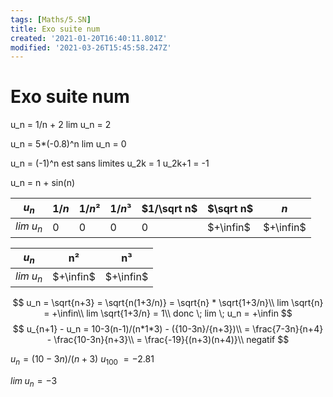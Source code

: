 ```yaml
---
tags: [Maths/5.SN]
title: Exo suite num
created: '2021-01-20T16:40:11.801Z'
modified: '2021-03-26T15:45:58.247Z'
---
```


# Exo suite num



u_n = 1/n + 2
lim u_n = 2

u_n = 5*(-0.8)^n 
lim u_n = 0

u_n = (-1)^n est sans limites
u_2k = 1
u_2k+1 = -1

u_n = n + sin(n)


| $u_n$ | $1/n$ | $1/n²$ | $1/n³$ | $1/\sqrt n$ | $\sqrt n$ | $n$ |
|-----|-----|------|-----|----------|------|-----|
| $lim\;  u_n$ | 0 | 0    | 0   | 0    | $+\infin$ | $+\infin$ |

| $u_n$ | n² | n³ | 
|-----|-----|------|
| $lim \; u_n$ | $+\infin$ | $+\infin$    |


$$
u_n = \sqrt{n+3} = \sqrt{n(1+3/n)} = \sqrt{n} * \sqrt{1+3/n}\\
lim \sqrt{n} = +\infin\\
lim \sqrt{1+3/n} = 1\\
donc \; lim \; u_n  = +\infin
$$
$$
u_{n+1} - u_n = 10-3(n-1)/(n*1*3) - ({10-3n}/{n+3})\\
= \frac{7-3n}{n+4} - \frac{10-3n}{n+3}\\
= \frac{-19}{(n+3)(n+4)}\\
negatif
$$

$u_n = (10-3n)/(n+3)$
$u_{100} ~= -2.81$



$lim \; u_n = -3$ 

